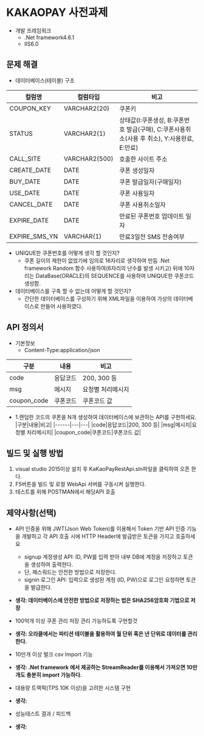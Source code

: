 # KAKAOPAY 사전과제

- 개발 프레임워크
  - .Net framework4.6.1
  - IIS6.0
  
## 문제 해결
- 데이터베이스(테이블) 구조  

|컬럼명|컬럼타입|비고|
|------|---|---|
|COUPON_KEY|VARCHAR2(20)|쿠폰키|
|STATUS|VARCHAR2(1)|상태값(I:쿠폰생성, B:쿠폰번호 발급(구매), C:쿠폰사용취소(사용 후 취소), Y:사용완료, E:만료)|
|CALL_SITE|VARCHAR2(500)|호출한 사이트 주소|
|CREATE_DATE|DATE|쿠폰 생성일자|
|BUY_DATE|DATE|쿠폰 발급일자(구매일자)|
|USE_DATE|DATE|쿠폰 사용일자|
|CANCEL_DATE|DATE|쿠폰 사용취소일자|
|EXPIRE_DATE|DATE|만료된 쿠폰번호 업데이트 일자|
|EXPIRE_SMS_YN|VARCHAR(1)|만료3일전 SMS 전송여부|


- UNIQUE한 쿠폰번호를 어떻게 생각 할 것인지?
  - 쿠폰 길이의 제한이 없었기에 임의로 16자리로 생각하여 만듬 .Net framework Random 함수 사용하여(6자리의 난수를 발생 시키고) 뒤에 10자리는     DataBase(ORACLE)의 SEQUENCE를 사용하여 UNIQUE한 쿠폰코드 생성함. 
- 데이터베이스를 구축 할 수 없는데 어떻게 할 것인지?
  - 간단한 데이터베이스를 구성하기 위해 XML파일을 이용하여 가상의 데이터베이스로 만들어 사용하였다.

## API 정의서  
- 기본정보
  - Content-Type:application/json
 
|구분|내용|비고|
|------|---|---|
|code|응답코드|200, 300 등|
|msg|메시지|요청별 처리메시지|
|coupon_code|쿠폰코드|쿠폰코드 값|

- 1.랜덤한 코드의 쿠폰을 N개 생성하여 데이터베이스에 보관하는 API를 구현하세요.
|구분|내용|비고|
|------|---|---|
|code|응답코드|200, 300 등|
|msg|메시지|요청별 처리메시지|
|coupon_code|쿠폰코드|쿠폰코드 값|

## 빌드 및 실행 방법
1. visual studio 2015이상 설치 후 KaKaoPayRestApi.sln파일을 클릭하여 오픈 한다.
2. F5버튼을 빌드 및 로컬 WebApi 서버를 구동시켜 실행한다.
3. 테스트를 위해 POSTMAN에서 해당API 호출

## 제약사항(선택)
 - API 인증을 위해 JWT(Json Web Token)를 이용해서 Token 기반 API 인증 기능을 개발하고 각 API 호출 시에 HTTP Header에 발급받은 토큰을 가지고 호출하세요
   - signup 계정생성 API: ID, PW를 입력 받아 내부 DB에 계정을 저장하고 토큰을 생성하여 출력한다. 
    - 단, 패스워드는 안전한 방법으로 저장한다. 
   - signin 로그인 API: 입력으로 생성된 계정 (ID, PW)으로 로그인 요청하면 토큰을 발급한다.
 - **생각: 데이터베이스에 안전한 방법으로 저장하는 법은 SHA256암호화 기법으로 저장**
 
 - 100억개 이상 쿠폰 관리 저장 관리 가능하도록 구현할것
 - **생각: 오라클에서는 파티션 테이블을 활용하여 월 단위 혹은 년 단위로 데이터를 관리한다.**
 
 - 10만개 이상 벌크 csv Import 기능
 - **생각: .Net framework 에서 제공하는 StreamReader를 이용해서 가져오면 10만개도 충분히 import 가능하다.**
 
  - 대용량 트랙픽(TPS 10K 이상)을 고려한 시스템 구현
   - **생각:**
  - 성능테스트 결과 / 피드백
   - **생각:**
